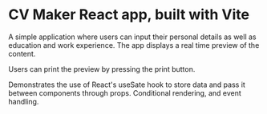 # CV Maker React app, built with Vite

A simple application where users can input their personal details as well as education and work experience. The app displays a real time preview of the content.

Users can print the preview by pressing the print button.

Demonstrates the use of React's useSate hook to store data and pass it between components through props. Conditional rendering, and event handling.
